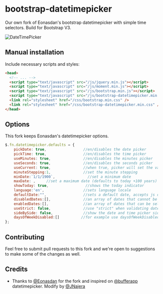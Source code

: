 # bootstrap-datetimepicker

Our own fork of Eonasdan's bootstrap datetimepicker with simple time selectors. Build for Bootstrap V3.

![DateTimePicker](http://i.imgur.com/b0WX8Fk.png)

## Manual installation

Include necessary scripts and styles:
```html
<head>
  <!-- ... -->
  <script type="text/javascript" src="/js/jquery.min.js"></script>
  <script type="text/javascript" src="/js/moment.min.js"></script>
  <script type="text/javascript" src="/js/bootstrap.min.js"></script>
  <script type="text/javascript" src="/js/bootstrap-datetimepicker.min.js"></script>
  <link rel="stylesheet" href="/css/bootstrap.min.css" />
  <link rel="stylesheet" href="/css/bootstrap-datetimepicker.min.css" />
</head>
```

## Options

This fork keeps Eonasdan's datetimepicker options.

```javascript
$.fn.datetimepicker.defaults = {
    pickDate: true,                 //en/disables the date picker
    pickTime: true,                 //en/disables the time picker
    useMinutes: true,               //en/disables the minutes picker
    useSeconds: true,               //en/disables the seconds picker
    useCurrent: true,               //when true, picker will set the value to the current date/time
    minuteStepping:1,               //set the minute stepping
    minDate:`1/1/1900`,               //set a minimum date
    maxDate: ,     //set a maximum date (defaults to today +100 years)
    showToday: true,                 //shows the today indicator
    language:'en',                  //sets language locale
    defaultDate:"",                 //sets a default date, accepts js dates, strings and moment objects
    disabledDates:[],               //an array of dates that cannot be selected
    enabledDates:[],                //an array of dates that can be selected
    useStrict: false,               //use "strict" when validating dates  
    sideBySide: false,              //show the date and time picker side by side
    daysOfWeekDisabled:[]          //for example use daysOfWeekDisabled: [0,6] to disable weekends
};
```

## Contributing

Feel free to submit pull requests to this fork and we're open to suggestions to make some of the changes as well.

## Credits

<!-- feel free to make these link wherever you wish -->
* Thanks to [@Eonasdan]() for the fork and inspired on [@bufferapp](https://github.com/bufferapp) datetimepicker. Modify by [@JNajera](https://github.com/JNajera)
